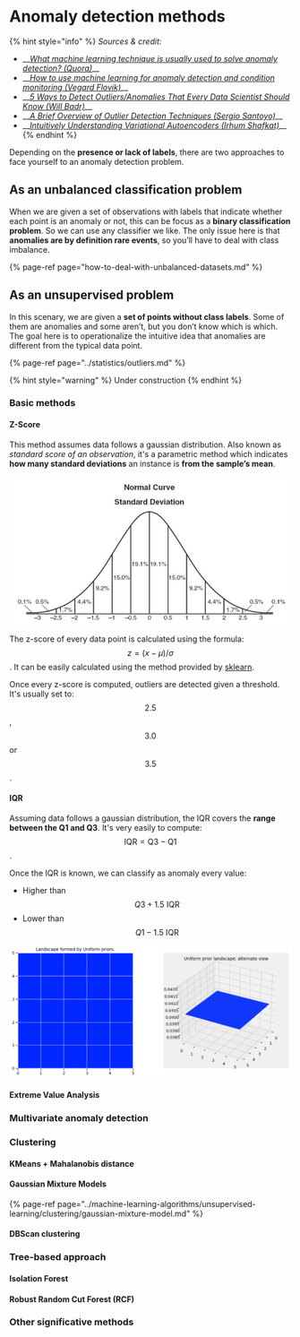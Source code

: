 # Anomaly detection methods

{% hint style="info" %}
_Sources & credit:_

* \_\_[_What machine learning technique is usually used to solve anomaly detection? \(Quora\)_](https://www.quora.com/What-machine-learning-technique-is-usually-used-to-solve-anomaly-detection)\_\_
* \_\_[_How to use machine learning for anomaly detection and condition monitoring \(Vegard Flovik\)_](https://towardsdatascience.com/how-to-use-machine-learning-for-anomaly-detection-and-condition-monitoring-6742f82900d7)\_\_
* \_\_[_5 Ways to Detect Outliers/Anomalies That Every Data Scientist Should Know \(Will Badr\)_](https://towardsdatascience.com/5-ways-to-detect-outliers-that-every-data-scientist-should-know-python-code-70a54335a623)\_\_
* \_\_[_A Brief Overview of Outlier Detection Techniques \(Sergio Santoyo\)_](https://towardsdatascience.com/a-brief-overview-of-outlier-detection-techniques-1e0b2c19e561)\_\_
* \_\_[_Intuitively Understanding Variational Autoencoders \(Irhum Shafkat\)_](https://towardsdatascience.com/intuitively-understanding-variational-autoencoders-1bfe67eb5daf)\_\_
{% endhint %}

Depending on the **presence or lack of labels**, there are two approaches to face yourself to an anomaly detection problem.

## As an unbalanced classification problem

When we are given a set of observations with labels that indicate whether each point is an anomaly or not, this can be focus as a **binary classification problem**. So we can use any classifier we like. The only issue here is that **anomalies are by definition rare events**, so you’ll have to deal with class imbalance.

{% page-ref page="how-to-deal-with-unbalanced-datasets.md" %}

## As an unsupervised problem

In this scenary, we are given  a **set of points without class labels**. Some of them are anomalies and some aren’t, but you don’t know which is which. The goal here is to operationalize the intuitive idea that anomalies are different from the typical data point.

{% page-ref page="../statistics/outliers.md" %}

{% hint style="warning" %}
Under construction
{% endhint %}

### Basic methods

#### Z-Score

This method assumes data follows a gaussian distribution. Also known as _standard score of an observation_, it's a parametric method which indicates **how many standard deviations** an instance is **from the sample’s mean**.

![](../../.gitbook/assets/image%20%2832%29.png)

The z-score of every data point is calculated using the formula: $$z = (x-\mu)/\sigma$$. It can be easily calculated using the method provided by [sklearn](https://docs.scipy.org/doc/scipy-0.17.0/reference/generated/scipy.stats.zscore.html).

Once every z-score is computed, outliers are detected given a threshold. It's usually set to: $$2.5$$, $$3.0$$ or $$3.5$$.

#### IQR

Assuming data follows a gaussian distribution, the IQR covers the **range between the Q1 and Q3**. It's very easily to compute: $$\text{IQR} = \text{Q3} - \text{Q1}$$.

Once the IQR is known, we can classify as anomaly every value:

* Higher than $$Q3 + 1.5 \text{ IQR}$$
* Lower than $$Q1 - 1.5 \text{ IQR}$$

![Credit: Wikipedia](../../.gitbook/assets/image%20%2828%29.png)

#### Extreme Value Analysis

### Multivariate anomaly detection

### Clustering

#### KMeans + Mahalanobis distance

#### Gaussian Mixture Models

{% page-ref page="../machine-learning-algorithms/unsupervised-learning/clustering/gaussian-mixture-model.md" %}

#### DBScan clustering

### Tree-based approach

#### Isolation Forest

#### Robust Random Cut Forest \(RCF\)

### Other significative methods




